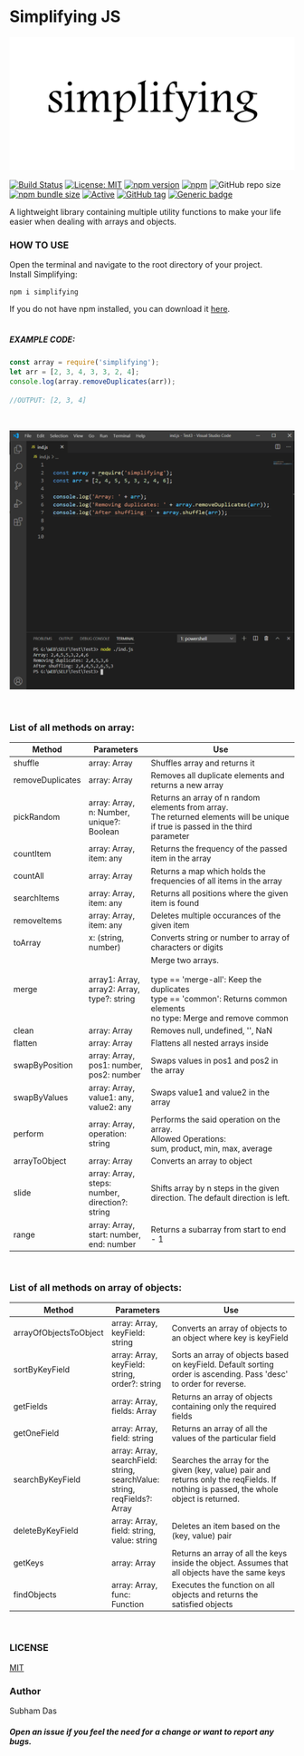 # Simplifying JS

![Image of simplifying](https://github.com/das-jishu/simplifying/blob/master/images/simplifying.png?raw=true)
 
 [![Build Status](https://travis-ci.org/das-jishu/simplifying.svg?branch=master)](https://travis-ci.org/github/das-jishu/simplifying)
 [![License: MIT](https://img.shields.io/badge/License-MIT-yellow.svg)](https://opensource.org/licenses/MIT "MIT License")
 [![npm version](http://img.shields.io/npm/v/simplifying.svg?style=flat)](https://npmjs.org/package/simplifying "View this project on npm")
 [![npm](https://img.shields.io/npm/dt/simplifying)](https://npmjs.org/package/simplifying "View project on npm")
 ![GitHub repo size](https://img.shields.io/github/repo-size/das-jishu/simplifying)
 [![npm bundle size](https://img.shields.io/bundlephobia/min/simplifying)](https://npmjs.org/package/simplifying "View project on npm")
 [![Active](http://img.shields.io/badge/Status-Active-green.svg)](https://github.com/das-jishu/simplifying)
 [![GitHub tag](https://img.shields.io/github/tag/das-jishu/simplifying.svg)](https://GitHub.com/das-jishu/simplifying/tags/)
 [![Generic badge](https://img.shields.io/badge/lang-typescript-yellow.svg)](https://www.typescriptlang.org/)
 
A lightweight library containing multiple utility functions to make your life easier when dealing with arrays and objects.

### HOW TO USE

Open the terminal and navigate to the root directory of your project.<br/>
Install Simplifying:<br/>
```
npm i simplifying
```
If you do not have npm installed, you can download it [here](https://www.npmjs.com/get-npm).<br/><br/>
##### EXAMPLE CODE:

```javascript
const array = require('simplifying');
let arr = [2, 3, 4, 3, 3, 2, 4];
console.log(array.removeDuplicates(arr));

//OUTPUT: [2, 3, 4]
```
<br />

![Image of example code](https://github.com/das-jishu/simplifying/blob/master/images/example.png?raw=true)

<br />

### List of all methods on array: <br/>


Method | Parameters | Use
------------ | ------------- | --------------
shuffle | array: Array | Shuffles array and returns it
removeDuplicates | array: Array | Removes all duplicate elements and returns a new array
pickRandom | array: Array,<br/> n: Number,<br/> unique?: Boolean | Returns an array of n random elements from array.<br/>The returned elements will be unique if true is passed in the third parameter
countItem | array: Array,<br/> item: any | Returns the frequency of the passed item in the array
countAll | array: Array | Returns a map which holds the frequencies of all items in the array
searchItems | array: Array,<br /> item: any | Returns all positions where the given item is found
removeItems | array: Array,<br /> item: any | Deletes multiple occurances of the given item
toArray | x: (string, number) | Converts string or number to array of characters or digits
merge | array1: Array,<br /> array2: Array, <br /> type?: string | Merge two arrays.<br /><br />type == 'merge-all': Keep the duplicates<br/>type == 'common': Returns common elements<br />no type: Merge and remove common
clean | array: Array | Removes null, undefined, '', NaN
flatten | array: Array | Flattens all nested arrays inside
swapByPosition | array: Array,<br />pos1: number,<br />pos2: number | Swaps values in pos1 and pos2 in the array
swapByValues | array: Array,<br /> value1: any,<br /> value2: any | Swaps value1 and value2 in the array
perform | array: Array,<br /> operation: string | Performs the said operation on the array.<br />Allowed Operations:<br />sum, product, min, max, average
arrayToObject | array: Array | Converts an array to object
slide | array: Array,<br /> steps: number,<br /> direction?: string | Shifts array by n steps in the given direction. The default direction is left.
range | array: Array,<br /> start: number,<br /> end: number | Returns a subarray from start to end - 1

<br />

### List of all methods on array of objects: <br />

Method | Parameters | Use
------------ | ------------- | --------------
arrayOfObjectsToObject | array: Array,<br /> keyField: string | Converts an array of objects to an object where key is keyField
sortByKeyField | array: Array,<br /> keyField: string,<br /> order?: string | Sorts an array of objects based on keyField. Default sorting order is ascending. Pass 'desc' to order for reverse.
getFields | array: Array,<br /> fields: Array | Returns an array of objects containing only the required fields
getOneField | array: Array,<br /> field: string | Returns an array of all the values of the particular field
searchByKeyField | array: Array,<br /> searchField: string,<br /> searchValue: string,<br /> reqFields?: Array | Searches the array for the given (key, value) pair and returns only the reqFields. If nothing is passed, the whole object is returned.
deleteByKeyField | array: Array,<br /> field: string,<br /> value: string | Deletes an item based on the (key, value) pair
getKeys | array: Array | Returns an array of all the keys inside the object. Assumes that all objects have the same keys
findObjects | array: Array,<br /> func: Function | Executes the function on all objects and returns the satisfied objects

<br />

### LICENSE

[MIT](https://opensource.org/licenses/MIT)
<br />

### Author

Subham Das

##### Open an issue if you feel the need for a change or want to report any bugs.

